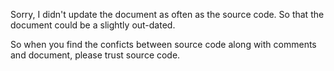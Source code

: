 Sorry, I didn't update the document as often as the source code. So that the document could be a slightly out-dated.

So when you find the conficts between source code along with comments and document, please trust source code.

